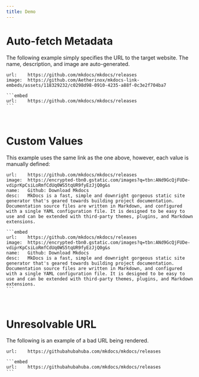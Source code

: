 ```yaml
---
title: Demo
---
```


# Auto-fetch Metadata
The following example simply specifies the URL to the target website. The name, description, and image are auto-generated.

```embed
url:    https://github.com/mkdocs/mkdocs/releases
image:  https://github.com/Aetherinox/mkdocs-link-embeds/assets/118329232/c0298d98-0910-4235-a88f-0c3e2f704ba7
```

````
```embed
url:    https://github.com/mkdocs/mkdocs/releases
```
````

<br />

# Custom Values
This example uses the same link as the one above, however, each value is manually defined:

```embed
url:    https://github.com/mkdocs/mkdocs/releases
image:  https://encrypted-tbn0.gstatic.com/images?q=tbn:ANd9GcQjFUDe-vdiprKpCsiLoRmfCdUq0WS5tqUR9fyEzJjQ0g&s
name:   Github: Download Mkdocs
desc:   MkDocs is a fast, simple and downright gorgeous static site generator that's geared towards building project documentation. Documentation source files are written in Markdown, and configured with a single YAML configuration file. It is designed to be easy to use and can be extended with third-party themes, plugins, and Markdown extensions.
```

````
```embed
url:    https://github.com/mkdocs/mkdocs/releases
image:  https://encrypted-tbn0.gstatic.com/images?q=tbn:ANd9GcQjFUDe-vdiprKpCsiLoRmfCdUq0WS5tqUR9fyEzJjQ0g&s
name:   Github: Download Mkdocs
desc:   MkDocs is a fast, simple and downright gorgeous static site generator that's geared towards building project documentation. Documentation source files are written in Markdown, and configured with a single YAML configuration file. It is designed to be easy to use and can be extended with third-party themes, plugins, and Markdown extensions.
```
````

<br />

# Unresolvable URL
The following is an example of a bad URL being rendered.

```embed
url:    https://githubahubahuba.com/mkdocs/mkdocs/releases
```

````
```embed
url:    https://githubahubahuba.com/mkdocs/mkdocs/releases
```
````